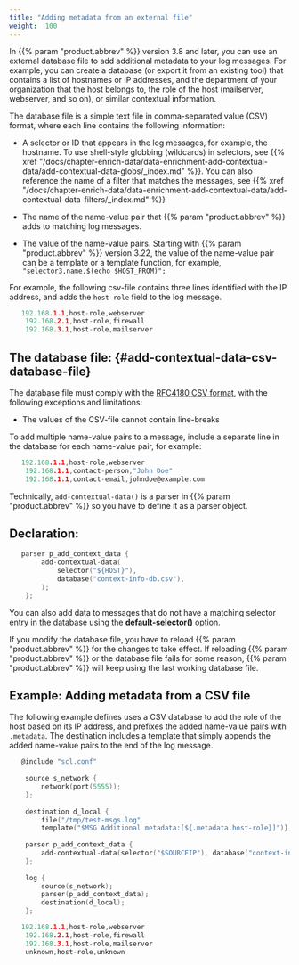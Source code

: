 ```yaml
---
title: "Adding metadata from an external file"
weight:  100
---
```

<!-- DISCLAIMER: This file is based on the syslog-ng Open Source Edition documentation https://github.com/balabit/syslog-ng-ose-guides/commit/2f4a52ee61d1ea9ad27cb4f3168b95408fddfdf2 and is used under the terms of The syslog-ng Open Source Edition Documentation License. The file has been modified by Axoflow. -->

In {{% param "product.abbrev" %}} version 3.8 and later, you can use an external database file to add additional metadata to your log messages. For example, you can create a database (or export it from an existing tool) that contains a list of hostnames or IP addresses, and the department of your organization that the host belongs to, the role of the host (mailserver, webserver, and so on), or similar contextual information.

The database file is a simple text file in comma-separated value (CSV) format, where each line contains the following information:

  - A selector or ID that appears in the log messages, for example, the hostname. To use shell-style globbing (wildcards) in selectors, see {{% xref "/docs/chapter-enrich-data/data-enrichment-add-contextual-data/add-contextual-data-globs/_index.md" %}}. You can also reference the name of a filter that matches the messages, see {{% xref "/docs/chapter-enrich-data/data-enrichment-add-contextual-data/add-contextual-data-filters/_index.md" %}}

  - The name of the name-value pair that {{% param "product.abbrev" %}} adds to matching log messages.

  - The value of the name-value pairs. Starting with {{% param "product.abbrev" %}} version 3.22, the value of the name-value pair can be a template or a template function, for example, `"selector3,name,$(echo $HOST_FROM)";`

For example, the following csv-file contains three lines identified with the IP address, and adds the `host-role` field to the log message.

```c
   192.168.1.1,host-role,webserver
    192.168.2.1,host-role,firewall
    192.168.3.1,host-role,mailserver

```


## The database file: {#add-contextual-data-csv-database-file}

The database file must comply with the [RFC4180 CSV format](https://tools.ietf.org/html/rfc4180), with the following exceptions and limitations:

  - The values of the CSV-file cannot contain line-breaks

To add multiple name-value pairs to a message, include a separate line in the database for each name-value pair, for example:

```c
   192.168.1.1,host-role,webserver
    192.168.1.1,contact-person,"John Doe"
    192.168.1.1,contact-email,johndoe@example.com

```

Technically, `add-contextual-data()` is a parser in {{% param "product.abbrev" %}} so you have to define it as a parser object.



## Declaration:

```c
   parser p_add_context_data {
        add-contextual-data(
            selector("${HOST}"),
            database("context-info-db.csv"),
        );
    };

```


You can also add data to messages that do not have a matching selector entry in the database using the **default-selector()** option.

If you modify the database file, you have to reload {{% param "product.abbrev" %}} for the changes to take effect. If reloading {{% param "product.abbrev" %}} or the database file fails for some reason, {{% param "product.abbrev" %}} will keep using the last working database file.


## Example: Adding metadata from a CSV file

The following example defines uses a CSV database to add the role of the host based on its IP address, and prefixes the added name-value pairs with `.metadata`. The destination includes a template that simply appends the added name-value pairs to the end of the log message.

```c
   @include "scl.conf"
    
    source s_network {
        network(port(5555));
    };
    
    destination d_local {
        file("/tmp/test-msgs.log"
        template("$MSG Additional metadata:[${.metadata.host-role}]")};
    
    parser p_add_context_data {
        add-contextual-data(selector("$SOURCEIP"), database("context-info-db.csv"), default-selector("unknown"), prefix(".metadata."));
    };
    
    log {
        source(s_network);
        parser(p_add_context_data);
        destination(d_local);
    };

```

```c
   192.168.1.1,host-role,webserver
    192.168.2.1,host-role,firewall
    192.168.3.1,host-role,mailserver
    unknown,host-role,unknown

```

